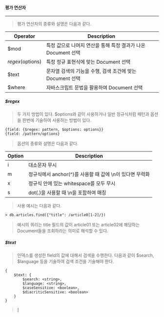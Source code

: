 #### 평가 연산자

------

> 평가 연산자의 종류와 설명은 다음과 같다.

| Operator          | Description                                                  |
| ----------------- | ------------------------------------------------------------ |
| $mod              | 특정 값으로 나머지 연산을 통해 특정 결과가 나온 Document 선택 |
| $regex ($options) | 특정 정규 표현식에 맞는 Document 선택                        |
| $text             | 문자열 검색의 기능을 수행, 검색 조건에 맞는 Document 선택    |
| $where            | 자바스크립트 문법을 활용하여 Document 선택                   |



##### $regex

> 두 가지 방법이 있다. $options와 같이 사용하거나 일반 정규식처럼 패턴과 옵션을 한번에 기술하여 사용하는 방법이 있다.

```
{field: {$regex: pattern, $options: options}}
{field: /pattern/options}
```

> 옵션의 종류와 설명은 다음과 같다.

| Option | Description                                              |
| ------ | -------------------------------------------------------- |
| i      | 대소문자 무시                                            |
| m      | 정규식에서 anchor(^)를 사용할 때 값에 \n이 있다면 무력화 |
| x      | 정규식 안에 있는 whitespace를 모두 무시                  |
| s      | dot(.)을 사용할 때 \n을 포함하여 매칭                    |

> 사용 예시는 다음과 같다.

```
> db.articles.find({"title": /article0[1-2]/})
```

> 예시의 쿼리는 title 필드의 값이 article01 또는 article02에 해당하는 Document들을 조회하라는 의미로 해석할 수 있다.



##### $text

> 인덱스를 생성한 field의 값에 대해서 검색을 수행한다. 다음과 같이 $search, $language 등을 기술하여 검색 조건을 기술해야 한다.

```
{ 
	$text: {
		$search: <string>,
		$language: <string>,
		$caseSensitive: <boolean>,
		$diacriticSensitive: <boolean>
	}
}
```

> ]


